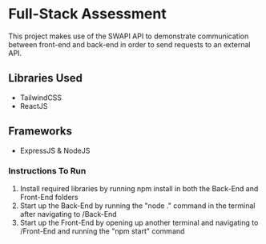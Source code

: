 # Full-Stack Assessment

This project makes use of the SWAPI API to demonstrate communication between front-end and back-end in order to send requests to an external API.

## Libraries Used

- TailwindCSS
- ReactJS

## Frameworks

- ExpressJS & NodeJS

### Instructions To Run

1. Install required libraries by running npm install in both the Back-End and Front-End folders
2. Start up the Back-End by running the "node ." command in the terminal after navigating to /Back-End
3. Start up the Front-End by opening up another terminal and navigating to /Front-End and running the "npm start" command